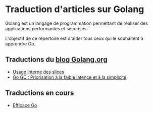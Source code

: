 # Traduction d'articles sur Golang
Golang est un langage de programmation permettant de réaliser des applications performantes et sécurisés.

L'objectif de ce répertoire est d'aider tous ceux qui le souhaitent à apprendre Go.

## Traductions du [blog Golang.org](https://blog.golang.org/)

- [Usage interne des slices](https://github.com/ritoon/golangfr/blob/master/usages-interne-des-slices.md)
- [Go GC : Priorisation à la faible latence et à la simplicité](https://github.com/ritoon/golangfr/blob/master/go15gc.md)

## Traductions en cours

- [Efficace Go](https://github.com/ritoon/golangfr/blob/master/efficace-Go.md)
